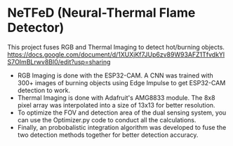 # NeTFeD (Neural-Thermal Flame Detector)
This project fuses RGB and Thermal Imaging to detect hot/burning objects.
https://docs.google.com/document/d/1XUXjKf7JUp6zv89W93AFZ1TfvdkYlS7OImBLrwv8Bl0/edit?usp=sharing
- RGB Imaging is done with the ESP32-CAM. A CNN was trained with 300+ images of burning objects using Edge Impulse to get ESP32-CAM detection to work.
- Thermal Imaging is done with Adafruit's AMG8833 module. The 8x8 pixel array was interpolated into a size of 13x13 for better resolution.
- To optimize the FOV and detection area of the dual sensing system, you can use the Optimizer.py code to conduct all the calculations.
- Finally, an probobalistic integration algorithm was developed to fuse the two detection methods together for better detection accuracy.
